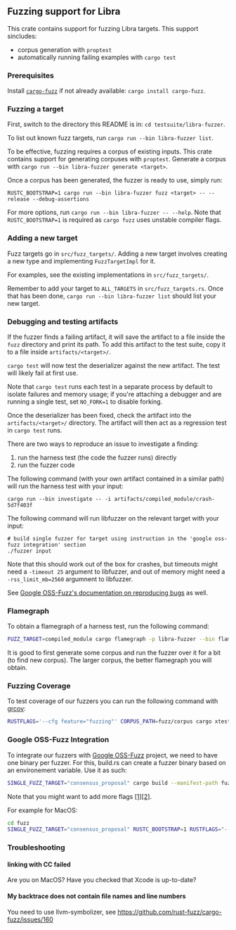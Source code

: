 ## Fuzzing support for Libra

This crate contains support for fuzzing Libra targets. This support sincludes:

* corpus generation with `proptest`
* automatically running failing examples with `cargo test`

### Prerequisites

Install [`cargo-fuzz`](https://rust-fuzz.github.io/book/cargo-fuzz.html) if not already available: `cargo install cargo-fuzz`.

### Fuzzing a target

First, switch to the directory this README is in: `cd testsuite/libra-fuzzer`.

To list out known fuzz targets, run `cargo run --bin libra-fuzzer list`.

To be effective, fuzzing requires a corpus of existing inputs. This
crate contains support for generating corpuses with `proptest`. Generate
a corpus with `cargo run --bin libra-fuzzer generate <target>`.

Once a corpus has been generated, the fuzzer is ready to use, simply run:

```
RUSTC_BOOTSTRAP=1 cargo run --bin libra-fuzzer fuzz <target> -- --release --debug-assertions
```

For more options, run `cargo run --bin libra-fuzzer -- --help`. Note that `RUSTC_BOOTSTRAP=1` is
required as `cargo fuzz` uses unstable compiler flags.

### Adding a new target

Fuzz targets go in `src/fuzz_targets/`. Adding a new target involves
creating a new type and implementing `FuzzTargetImpl` for it.

For examples, see the existing implementations in `src/fuzz_targets/`.

Remember to add your target to `ALL_TARGETS` in `src/fuzz_targets.rs`.
Once that has been done, `cargo run --bin libra-fuzzer list` should list your new target.

### Debugging and testing artifacts

If the fuzzer finds a failing artifact, it will save the artifact to a
file inside the `fuzz` directory and print its path. To add this
artifact to the test suite, copy it to a file inside
`artifacts/<target>/`.

`cargo test` will now test the deserializer against the new artifact.
The test will likely fail at first use.

Note that `cargo test` runs each test in a separate process by default
to isolate failures and memory usage; if you're attaching a debugger and
are running a single test, set `NO_FORK=1` to disable forking.

Once the deserializer has been fixed, check the artifact into the
`artifacts/<target>/` directory. The artifact will then act as a
regression test in `cargo test` runs.

There are two ways to reproduce an issue to investigate a finding:

1. run the harness test (the code the fuzzer runs) directly
2. run the fuzzer code

The following command (with your own artifact contained in a similar path)
will run the harness test with your input:

```
cargo run --bin investigate -- -i artifacts/compiled_module/crash-5d7f403f
```

The following command will run libfuzzer on the relevant target with your input:

```
# build single fuzzer for target using instruction in the 'google oss-fuzz integration' section
./fuzzer input
```

Note that this should work out of the box for crashes,
but timeouts might need a `-timeout 25` argument to libfuzzer,
and out of memory might need a `-rss_limit_mb=2560` argumnent to libfuzzer.

See [Google OSS-Fuzz's documentation on reproducing bugs](https://google.github.io/oss-fuzz/advanced-topics/reproducing/) as well.

### Flamegraph

To obtain a flamegraph of a harness test, run the following command:

```sh
FUZZ_TARGET=compiled_module cargo flamegraph -p libra-fuzzer --bin flamegraph
```

It is good to first generate some corpus and run the fuzzer over it for a bit (to find new corpus). The larger corpus, the better flamegraph you will obtain.

### Fuzzing Coverage

To test coverage of our fuzzers you can run the following command with [grcov](https://github.com/mozilla/grcov):

```sh
RUSTFLAGS='--cfg feature="fuzzing"' CORPUS_PATH=fuzz/corpus cargo xtest --html-cov-dir <some path for html output> -p libra-fuzzer -- coverage
```

### Google OSS-Fuzz Integration

To integrate our fuzzers with [Google OSS-Fuzz](https://github.com/google/oss-fuzz) project,
we need to have one binary per fuzzer.
For this, build.rs can create a fuzzer binary based on an environement variable.
Use it as such:

```sh
SINGLE_FUZZ_TARGET="consensus_proposal" cargo build --manifest-path fuzz/Cargo.toml --bin fuzzer_builder
```

Note that you might want to add more flags [[1]](https://github.com/rust-fuzz/cargo-fuzz/blob/2243de096b15b79b719ce7489f014d7d8ce197ee/src/project.rs#L153)[[2]](https://github.com/rust-fuzz/cargo-fuzz/blob/2243de096b15b79b719ce7489f014d7d8ce197ee/src/project.rs#L174).

For example for MacOS:

```sh
cd fuzz
SINGLE_FUZZ_TARGET="consensus_proposal" RUSTC_BOOTSTRAP=1 RUSTFLAGS="--cfg fuzzing -Cpasses=sancov -Cllvm-args=-sanitizer-coverage-level=4 -Cllvm-args=-sanitizer-coverage-trace-compares -Cllvm-args=-sanitizer-coverage-inline-8bit-counters -Cllvm-args=-sanitizer-coverage-trace-geps -Cllvm-args=-sanitizer-coverage-prune-blocks=0 -Cllvm-args=-sanitizer-coverage-pc-table -Clink-dead-code -Zsanitizer=address -Cdebug-assertions" FUZZ_TARGET="vm_value" cargo build --verbose --target x86_64-apple-darwin --bin fuzzer_builder
```

### Troubleshooting

#### linking with CC failed

Are you on MacOS? Have you checked that Xcode is up-to-date?

#### My backtrace does not contain file names and line numbers

You need to use llvm-symbolizer, see https://github.com/rust-fuzz/cargo-fuzz/issues/160
